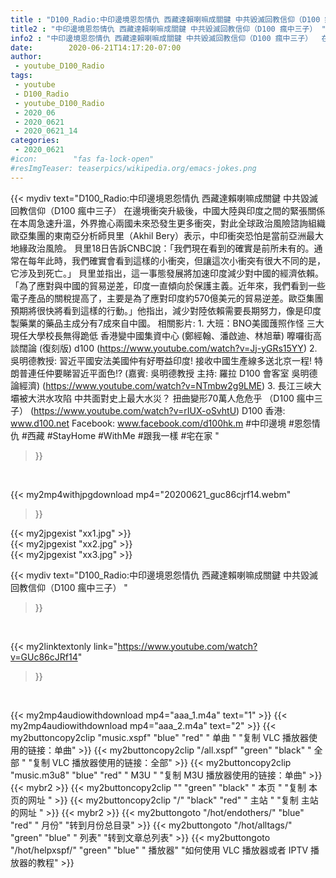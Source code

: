 ```yaml
---
title : "D100_Radio:中印邊境恩怨情仇 西藏達賴喇嘛成關鍵 中共毀滅回教信仰（D100 瘋中三子） "
title2 : "中印邊境恩怨情仇 西藏達賴喇嘛成關鍵 中共毀滅回教信仰（D100 瘋中三子） "
info2 : "中印邊境恩怨情仇 西藏達賴喇嘛成關鍵 中共毀滅回教信仰（D100 瘋中三子）  在邊境衝突升級後，中國大陸與印度之間的緊張關係在本周急速升溫，外界擔心兩國未來恐發生更多衝突，對此全球政治風險諮詢組織歐亞集團的東南亞分析師貝里（Akhil Bery）表示，中印衝突恐怕是當前亞洲最大地緣政治風險。  貝里18日告訴CNBC說：「我們現在看到的確實是前所未有的。通常在每年此時，我們確實會看到這樣的小衝突，但讓這次小衝突有很大不同的是，它涉及到死亡。」  貝里並指出，這一事態發展將加速印度減少對中國的經濟依賴。「為了應對與中國的貿易逆差，印度一直傾向於保護主義。近年來，我們看到一些電子產品的關稅提高了，主要是為了應對印度約570億美元的貿易逆差。歐亞集團預期將很快將看到這樣的行動。」他指出，減少對陸依賴需要長期努力，像是印度製藥業的藥品主成分有7成來自中國。  相關影片: 1. 大班：BNO美國䕶照作怪 三大現任大學校長無得跪低 香港變中國集資中心 (鄭經翰、潘啟迪、林旭華) 嚤囉街高談闊論 (復刻版) d100 (https://www.youtube.com/watch?v=Jj-yGRs15YY) 2. 吳明德教授: 習近平國安法美國仲有好嘢益印度! 接收中國生產線多送北京一程! 特朗普連任仲要睇習近平面色!? (嘉賓: 吳明德教授 主持: 羅拉 D100 會客室 吳明德論經濟) (https://www.youtube.com/watch?v=NTmbw2g9LME) 3. 長江三峽大壩被大洪水攻陷 中共面對史上最大水災？  扭曲變形70萬人危危乎 （D100 瘋中三子） (https://www.youtube.com/watch?v=rIUX-oSvhtU)  D100 香港: www.d100.net Facebook: www.facebook.com/d100hk.m  #中印邊境 #恩怨情仇 #西藏 #StayHome #WithMe #跟我一樣 #宅在家 "
date:        2020-06-21T14:17:20-07:00
author:
 - youtube_D100_Radio
tags:
 - youtube
 - D100_Radio
 - youtube_D100_Radio
 - 2020_06
 - 2020_0621
 - 2020_0621_14
categories:
 - 2020_0621
#icon:        "fas fa-lock-open"
#resImgTeaser: teaserpics/wikipedia.org/emacs-jokes.png
---
```


{{< mydiv text="D100_Radio:中印邊境恩怨情仇 西藏達賴喇嘛成關鍵 中共毀滅回教信仰（D100 瘋中三子）  在邊境衝突升級後，中國大陸與印度之間的緊張關係在本周急速升溫，外界擔心兩國未來恐發生更多衝突，對此全球政治風險諮詢組織歐亞集團的東南亞分析師貝里（Akhil Bery）表示，中印衝突恐怕是當前亞洲最大地緣政治風險。  貝里18日告訴CNBC說：「我們現在看到的確實是前所未有的。通常在每年此時，我們確實會看到這樣的小衝突，但讓這次小衝突有很大不同的是，它涉及到死亡。」  貝里並指出，這一事態發展將加速印度減少對中國的經濟依賴。「為了應對與中國的貿易逆差，印度一直傾向於保護主義。近年來，我們看到一些電子產品的關稅提高了，主要是為了應對印度約570億美元的貿易逆差。歐亞集團預期將很快將看到這樣的行動。」他指出，減少對陸依賴需要長期努力，像是印度製藥業的藥品主成分有7成來自中國。  相關影片: 1. 大班：BNO美國䕶照作怪 三大現任大學校長無得跪低 香港變中國集資中心 (鄭經翰、潘啟迪、林旭華) 嚤囉街高談闊論 (復刻版) d100 (https://www.youtube.com/watch?v=Jj-yGRs15YY) 2. 吳明德教授: 習近平國安法美國仲有好嘢益印度! 接收中國生產線多送北京一程! 特朗普連任仲要睇習近平面色!? (嘉賓: 吳明德教授 主持: 羅拉 D100 會客室 吳明德論經濟) (https://www.youtube.com/watch?v=NTmbw2g9LME) 3. 長江三峽大壩被大洪水攻陷 中共面對史上最大水災？  扭曲變形70萬人危危乎 （D100 瘋中三子） (https://www.youtube.com/watch?v=rIUX-oSvhtU)  D100 香港: www.d100.net Facebook: www.facebook.com/d100hk.m  #中印邊境 #恩怨情仇 #西藏 #StayHome #WithMe #跟我一樣 #宅在家 "
>}}
<br>


{{< my2mp4withjpgdownload mp4="20200621_guc86cjrf14.webm"
>}}

{{< my2jpgexist "xx1.jpg" >}}<br>
{{< my2jpgexist "xx2.jpg" >}}<br>
{{< my2jpgexist "xx3.jpg" >}}<br>



{{< mydiv text="D100_Radio:中印邊境恩怨情仇 西藏達賴喇嘛成關鍵 中共毀滅回教信仰（D100 瘋中三子） "
>}}
<br>

{{< my2linktextonly link="https://www.youtube.com/watch?v=GUc86cJRf14"
>}}


<br>

{{< my2mp4audiowithdownload mp4="aaa_1.m4a"    text="1" >}}
{{< my2mp4audiowithdownload mp4="aaa_2.m4a"    text="2" >}}
{{< my2buttoncopy2clip "music.xspf"        "blue"   "red"    " 单曲 "  "复制 VLC 播放器使用的链接：单曲" >}} {{< my2buttoncopy2clip "/all.xspf"         "green"  "black"  " 全部 "  "复制 VLC 播放器使用的链接：全部" >}} {{< my2buttoncopy2clip "music.m3u8"        "blue"   "red"    " M3U  "    "复制 M3U 播放器使用的链接：单曲" >}} {{< mybr2 >}} {{< my2buttoncopy2clip ""                  "green"  "black"  " 本页 "    "复制 本页的网址 " >}} {{< my2buttoncopy2clip "/"                 "black"  "red"    " 主站 "    "复制 主站的网址 " >}} {{< mybr2 >}} {{< my2buttongoto      "/hot/endothers/"   "blue"   "red"    " 月份"   "转到月份总目录" >}} {{< my2buttongoto      "/hot/alltags/"     "green"  "blue"   " 列表"   "转到文章总列表" >}} {{< my2buttongoto      "/hot/helpxspf/"    "green"  "blue"   " 播放器" "如何使用 VLC 播放器或者 IPTV 播放器的教程" >}} 
